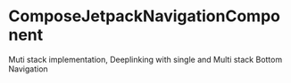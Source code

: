 # ComposeJetpackNavigationComponent

Muti stack implementation,
Deeplinking with single and Multi stack
Bottom Navigation
